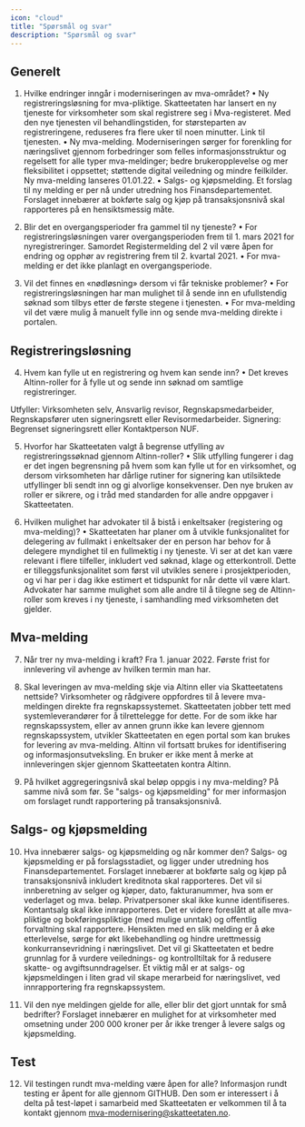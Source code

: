 ```yaml
---
icon: "cloud"
title: "Spørsmål og svar"
description: "Spørsmål og svar"
---
```


## Generelt

1.	Hvilke endringer inngår i moderniseringen av mva-området? 
•	Ny registreringsløsning for mva-pliktige.
Skatteetaten har lansert en ny tjeneste for virksomheter som skal registrere seg i Mva-registeret. Med den nye tjenesten vil behandlingstiden, for størsteparten av registreringene, reduseres fra flere uker til noen minutter. Link til tjenesten.
•	Ny mva-melding.
Moderniseringen sørger for forenkling for næringslivet gjennom forbedringer som felles informasjonsstruktur og regelsett for alle typer mva-meldinger; bedre brukeropplevelse og mer fleksibilitet i oppsettet; støttende digital veiledning og mindre feilkilder. Ny mva-melding lanseres 01.01.22.
•	Salgs- og kjøpsmelding.
Et forslag til ny melding er per nå under utredning hos Finansdepartementet. Forslaget innebærer at bokførte salg og kjøp på transaksjonsnivå skal rapporteres på en hensiktsmessig måte.

2.	Blir det en overgangsperioder fra gammel til ny tjeneste?
•	For registreringsløsningen varer overgangsperioden frem til 1. mars 2021 for nyregistreringer. Samordet Registermelding del 2 vil være åpen for endring og opphør av registrering frem til 2. kvartal 2021. 
•	For mva-melding er det ikke planlagt en overgangsperiode.

3.	Vil det finnes en «nødløsning» dersom vi får tekniske problemer?
•	For registreringsløsningen har man mulighet til å sende inn en ufullstendig søknad som tilbys etter de første stegene i tjenesten. 
•	For mva-melding vil det være mulig å manuelt fylle inn og sende mva-melding direkte i portalen. 

## Registreringsløsning

4.	Hvem kan fylle ut en registrering og hvem kan sende inn? 
•	Det kreves Altinn-roller for å fylle ut og sende inn søknad om samtlige registreringer. 

Utfyller: Virksomheten selv, Ansvarlig revisor, Regnskapsmedarbeider, Regnskapsfører uten signeringsrett eller Revisormedarbeider.
Signering: Begrenset signeringsrett eller Kontaktperson NUF.

5.	Hvorfor har Skatteetaten valgt å begrense utfylling av registreringssøknad gjennom Altinn-roller?
•	Slik utfylling fungerer i dag er det ingen begrensning på hvem som kan fylle ut for en virksomhet, og dersom virksomheten har dårlige rutiner for signering kan utilsiktede utfyllinger bli sendt inn og gi alvorlige konsekvenser. Den nye bruken av roller er sikrere, og i tråd med standarden for alle andre oppgaver i Skatteetaten. 

6.	Hvilken mulighet har advokater til å bistå i enkeltsaker (registering og mva-melding)?
•	Skatteetaten har planer om å utvikle funksjonalitet for delegering av fullmakt i enkeltsaker der en person har behov for å delegere myndighet til en fullmektig i ny tjeneste. Vi ser at det kan være relevant i flere tilfeller, inkludert ved søknad, klage og etterkontroll. Dette er tilleggsfunksjonalitet som først vil utvikles senere i prosjektperioden, og vi har per i dag ikke estimert et tidspunkt for når dette vil være klart. 
Advokater har samme mulighet som alle andre til å tilegne seg de Altinn-roller som kreves i ny tjeneste, i samhandling med virksomheten det gjelder.  

## Mva-melding

7.	Når trer ny mva-melding i kraft?
Fra 1. januar 2022. Første frist for innlevering vil avhenge av hvilken termin man har. 

8.	Skal leveringen av mva-melding skje via Altinn eller via Skatteetatens nettside?
Virksomheter og rådgivere oppfordres til å levere mva-meldingen direkte fra regnskapssystemet. Skatteetaten jobber tett med systemleverandører for å tilrettelegge for dette. For de som ikke har regnskapssystem, eller av annen grunn ikke kan levere gjennom regnskapssystem, utvikler Skatteetaten en egen portal som kan brukes for levering av mva-melding. Altinn vil fortsatt brukes for identifisering og informasjonsutveksling. En bruker er ikke ment å merke at innleveringen skjer gjennom Skatteetaten kontra Altinn.

9.	På hvilket aggregeringsnivå skal beløp oppgis i ny mva-melding? 
På samme nivå som før. Se "salgs- og kjøpsmelding" for mer informasjon om forslaget rundt rapportering på transaksjonsnivå. 

## Salgs- og kjøpsmelding

10.	Hva innebærer salgs- og kjøpsmelding og når kommer den?
Salgs- og kjøpsmelding er på forslagsstadiet, og ligger under utredning hos Finansdepartementet. Forslaget innebærer at bokførte salg og kjøp på transaksjonsnivå inkludert kreditnota skal rapporteres. Det vil si innberetning av selger og kjøper, dato, fakturanummer, hva som er vederlaget og mva. beløp. Privatpersoner skal ikke kunne identifiseres. Kontantsalg skal ikke innrapporteres. Det er videre foreslått at alle mva-pliktige og bokføringspliktige (med mulige unntak) og offentlig forvaltning skal rapportere. 
Hensikten med en slik melding er å øke etterlevelse, sørge for økt likebehandling og hindre urettmessig konkurransevridning i næringslivet. Det vil gi Skatteetaten et bedre grunnlag for å vurdere veilednings- og kontrolltiltak for å redusere skatte- og avgiftsunndragelser. Et viktig mål er at salgs- og kjøpsmeldingen i liten grad vil skape merarbeid for næringslivet, ved innrapportering fra regnskapssystem.

11.	Vil den nye meldingen gjelde for alle, eller blir det gjort unntak for små bedrifter? 
Forslaget innebærer en mulighet for at virksomheter med omsetning under 200 000 kroner per år ikke trenger å levere salgs og kjøpsmelding.

## Test

12.	Vil testingen rundt mva-melding være åpen for alle?
Informasjon rundt testing er åpent for alle gjennom GITHUB. 
Den som er interessert i å delta på test-løpet i samarbeid med Skatteetaten er velkommen til å ta kontakt gjennom mva-modernisering@skatteetaten.no.
